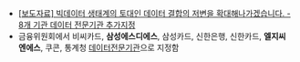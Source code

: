 - [[보도자료] 빅데이터 생태계의 토대인 데이터 결합의 저변을 확대해나가겠습니다. - 8개 기관 데이터 전문기관 추가지정](https://www.fsc.go.kr/no010101/80431?srchCtgry=&curPage=&srchKey=&srchText=&srchBeginDt=&srchEndDt=)
- 금융위원회에서 비씨카드, **삼성에스디에스**, 삼성카드, 신한은행, 신한카드, **엘지씨엔에스**, 쿠콘, 통계청 [데이터전문기관](데이터전문기관.md)으로 지정함

